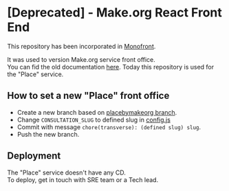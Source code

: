 # [Deprecated] - Make.org React Front End

This repository has been incorporated in [Monofront](https://gitlab.com/makeorg/platform/monofront).

It was used to version Make.org service front office.\
You can fid the old documentation [here](./Deprecated_Readme.md).
Today this repository is used for the "Place" service.

## How to set a new "Place" front office
- Create a new branch based on [placebymakeorg branch](https://gitlab.com/makeorg/platform/front/-/tree/placebymakeorg).
- Change `CONSULTATION_SLUG` to defined slug in [config.js](https://gitlab.com/makeorg/platform/front/-/tree/placebymakeorg/shared/constants/config.js)
- Commit with message `chore(transverse): (defined slug) slug`.
- Push the new branch.

## Deployment
The "Place" service doesn't have any CD.\
To deploy, get in touch with SRE team or a Tech lead.